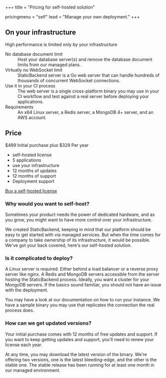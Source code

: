 +++
title = "Pricing for self-hosted solution"

pricingmenu = "self"
lead = "Manage your own deployment."
+++

<div class="pt-12"></div>
<div class="relative bg-white">
  <div class="absolute inset-0" aria-hidden="true">
    <div class="mt-12 absolute inset-y-0 right-0 w-1/2 bg-gray-800"></div>
  </div>
  <div class="relative max-w-7xl mx-auto lg:px-8 lg:grid lg:grid-cols-2">
    <div class="bg-white py-16 px-4 sm:py-24 sm:px-6 lg:px-0 lg:pr-8">
      <div class="max-w-lg mx-auto lg:mx-0">
        <h2 class="text-base font-semibold tracking-wide text-sb uppercase">
          On your infrastructure
        </h2>
        <p class="mt-2 text-2xl font-extrabold text-gray-900 sm:text-3xl">
					High performance is limited only by your infrastructure
				</p>
        <dl class="mt-12 space-y-10">
          <div class="flex">
            <div class="ml-4">
              <dt class="text-lg leading-6 font-medium text-gray-900">
                No database document limit
              </dt>
              <dd class="mt-2 text-base text-gray-500">
                Host your database server(s) and remove the database document 
								limits from our managed plans.
              </dd>
            </div>
          </div>
          <div class="flex">
            <div class="ml-4">
              <dt class="text-lg leading-6 font-medium text-gray-900">
                Virtually no WebSocket limit
              </dt>
              <dd class="mt-2 text-base text-gray-500">
								StaticBackend server is a Go web server that can handle hundreds 
								of thousands of concurrent WebSocket connections.
              </dd>
            </div>
          </div>
          <div class="flex">
            <div class="ml-4">
              <dt class="text-lg leading-6 font-medium text-gray-900">
                Use it in your CI process
              </dt>
              <dd class="mt-2 text-base text-gray-500">
                The web server is a single cross-platform binary you may use in 
								your CI workflow and test against a real server before deploying 
								your applications.
              </dd>
            </div>
          </div>
          <div class="flex">
            <div class="ml-4">
              <dt class="text-lg leading-6 font-medium text-gray-900">
                Requirements
              </dt>
              <dd class="mt-2 text-base text-gray-500">
                An x64 Linux server, a Redis server, a MongoDB 4+ server, and 
								an AWS account.
              </dd>
            </div>
          </div>
        </dl>
      </div>
    </div>
    <div class="bg-gray-800 py-16 px-4 sm:py-24 sm:px-6 lg:bg-none lg:px-0 lg:pl-8 lg:flex lg:items-center lg:justify-end">
      <div class="max-w-lg mx-auto w-full space-y-8 lg:mx-0">
        <div>
          <h2 class="sr-only">Price</h2>
          <p class="relative grid grid-cols-2">
            <span class="flex flex-col text-center">
              <span class="text-5xl font-extrabold text-white tracking-tight">$499</span>
              <span class="mt-2 text-base font-medium text-gray-100">Initial purchase</span>
              <span class="sr-only">plus</span>
            </span>
            <span class="pointer-events-none absolute h-12 w-full flex items-center justify-center" aria-hidden="true">
            </span>
            <span>
              <span class="flex flex-col text-center">
                <span class="text-5xl font-extrabold text-white tracking-tight">$329</span>
                <span class="mt-2 text-base font-medium text-gray-100">Per year</span>
              </span>
            </span>
          </p>
        </div>
        <ul class="bg-gray-600 bg-opacity-50 rounded sm:grid sm:grid-cols-2 sm:grid-rows-3 sm:grid-flow-col">
          <li class="py-4 px-4 flex items-center space-x-3 text-base text-white">
            <span>self-hosted license</span>
          </li>
          <li class="border-t border-gray-800 border-opacity-25 py-4 px-4 flex items-center space-x-3 text-base text-white">
            <span>5 applications</span>
          </li>
          <li class="border-t border-gray-800 border-opacity-25 py-4 px-4 flex items-center space-x-3 text-base text-white">
            <span>use your infrastructure</span>
          </li>
          <li class="border-t border-gray-800 border-opacity-25 py-4 px-4 flex items-center space-x-3 text-base text-white sm:border-t-0 sm:border-l">
            <span>12 months of updates</span>
          </li>
          <li class="border-t border-gray-800 border-opacity-25 py-4 px-4 flex items-center space-x-3 text-base text-white sm:border-l">
            <span>12 months of support</span>
          </li>
          <li class="border-t border-gray-800 border-opacity-25 py-4 px-4 flex items-center space-x-3 text-base text-white sm:border-l">
            <span>Deployment support</span>
          </li>
        </ul>
        <a href="/contact/" class="bg-sb border border-transparent rounded-md w-full px-8 py-4 flex items-center justify-center text-lg leading-6 font-medium text-white hover:bg-red-500 md:px-10">
          Buy a self-hosted license
        </a>
      </div>
    </div>
  </div>
</div>

<div class="pt-20 prose prose-lg max-w-5xl mx-auto">
	<h3>Why would you want to self-host?</h3>
	<p>
		Sometimes your product needs the power of dedicated hardware, and as you 
		grow, you might want to have more control over your infrastructure.
	</p>
	<p>
		We created StaticBackend, keeping in mind that our platform should be easy 
		to get started with via managed services. But when the time comes for a 
		company to take ownership of its infrastructure, it would be possible. 
		We've got your back covered, here's our self-hosted solution.
	</p>
	<div class="py-8 lg:flex">
		<div class="w-full lg:w-1/2 lg:pr-4">
			<h3>Is it complicated to deploy?</h3>
			<p>
				A Linux server is required. Either behind a load balancer or a reverse 
				proxy server like nginx. A Redis and MongoDB servers accessible from the 
				server hosting the StaticBackend process. Ideally, you want a cluster 
				for your MongoDB servers. If the basics sound familiar, you should not 
				have an issue with the deployment.
			</p>
			<p>
				You may have a look at our documentation on how to run your instance. 
				We have a sample binary you may use that replicates the connection the 
				real process does.
			</p>
		</div>
		<div class="w-full lg:w-1/2 lg:pl-4">
			<h3>How can we get updated versions?</h3>
			<p>
				Your initial purchase comes with 12 months of free updates and support. 
				If you want to keep getting updates and support, you'll need to renew 
				your license each year.
			</p>
			<p>
				At any time, you may download the latest version of the binary. We're 
				offering two versions, one is the latest bleeding-edge, and the other 
				is the stable one. The stable release has been running for at least one 
				month in our managed environment.
			</p>
		</div>
	</div>
</div>